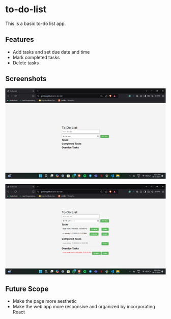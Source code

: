 # to-do-list

This is a basic to-do list app.

## Features
- Add tasks and set due date and time
- Mark completed tasks
- Delete tasks

## Screenshots
![first page](https://github.com/jyot5na/to-do-list/blob/main/Screenshot%202024-11-06%20171140.png?raw=true)

![second page](https://github.com/jyot5na/to-do-list/blob/main/Screenshot%202024-11-06%20171255.png?raw=true)

## Future Scope
- Make the page more aesthetic
- Make the web app more responsive and organized by incorporating React
